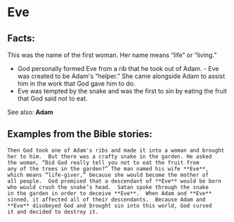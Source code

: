 Eve
===

Facts:
------

This was the name of the first woman. Her name means “life” or
“living.”

-   God personally formed Eve from a rib that he took out of Adam.  -
Eve was created to be Adam's “helper.” She came alongside Adam to
    assist him in the work that God gave him to do.
-   Eve was tempted by the snake  and was the first to sin by
    eating the fruit that God said not to eat.

See also: **Adam**

Examples from the Bible stories:
--------------------------------

    Then God took one of Adam's ribs and made it into a woman and brought
    her to him.  But there was a crafty snake in the garden. He asked
    the woman, “Did God really tell you not to eat the fruit from
    any of the trees in the garden?” The man named his wife **Eve**,
    which means “life-giver,” because she would become the mother of
    all people.  God promised that a descendant of **Eve** would be born
    who would crush the snake’s head.  Satan spoke through the snake
    in the garden in order to deceive **Eve**.  When Adam and **Eve**
    sinned, it affected all of their descendants.  Because Adam and
    **Eve** disobeyed God and brought sin into this world, God cursed
    it and decided to destroy it.
